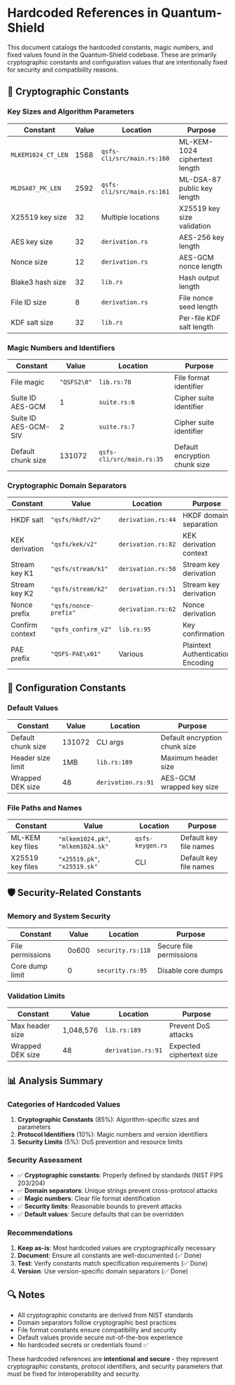 # Hardcoded References in Quantum-Shield

This document catalogs the hardcoded constants, magic numbers, and fixed values found in the Quantum-Shield codebase. These are primarily cryptographic constants and configuration values that are intentionally fixed for security and compatibility reasons.

## 🔐 Cryptographic Constants

### Key Sizes and Algorithm Parameters

| Constant | Value | Location | Purpose |
|----------|-------|----------|---------|
| `MLKEM1024_CT_LEN` | 1568 | `qsfs-cli/src/main.rs:160` | ML-KEM-1024 ciphertext length |
| `MLDSA87_PK_LEN` | 2592 | `qsfs-cli/src/main.rs:161` | ML-DSA-87 public key length |
| X25519 key size | 32 | Multiple locations | X25519 key size validation |
| AES key size | 32 | `derivation.rs` | AES-256 key length |
| Nonce size | 12 | `derivation.rs` | AES-GCM nonce length |
| Blake3 hash size | 32 | `lib.rs` | Hash output length |
| File ID size | 8 | `derivation.rs` | File nonce seed length |
| KDF salt size | 32 | `lib.rs` | Per-file KDF salt length |

### Magic Numbers and Identifiers

| Constant | Value | Location | Purpose |
|----------|-------|----------|---------|
| File magic | `"QSFS2\0"` | `lib.rs:78` | File format identifier |
| Suite ID AES-GCM | 1 | `suite.rs:6` | Cipher suite identifier |
| Suite ID AES-GCM-SIV | 2 | `suite.rs:7` | Cipher suite identifier |
| Default chunk size | 131072 | `qsfs-cli/src/main.rs:35` | Default encryption chunk size |

### Cryptographic Domain Separators

| Constant | Value | Location | Purpose |
|----------|-------|----------|---------|
| HKDF salt | `"qsfs/hkdf/v2"` | `derivation.rs:44` | HKDF domain separation |
| KEK derivation | `"qsfs/kek/v2"` | `derivation.rs:82` | KEK derivation context |
| Stream key K1 | `"qsfs/stream/k1"` | `derivation.rs:50` | Stream key derivation |
| Stream key K2 | `"qsfs/stream/k2"` | `derivation.rs:51` | Stream key derivation |
| Nonce prefix | `"qsfs/nonce-prefix"` | `derivation.rs:62` | Nonce derivation |
| Confirm context | `"qsfs_confirm_v2"` | `lib.rs:95` | Key confirmation |
| PAE prefix | `"QSFS-PAE\x01"` | Various | Plaintext Authentication Encoding |

## 🔧 Configuration Constants

### Default Values

| Constant | Value | Location | Purpose |
|----------|-------|----------|---------|
| Default chunk size | 131072 | CLI args | Default encryption chunk size |
| Header size limit | 1MB | `lib.rs:189` | Maximum header size |
| Wrapped DEK size | 48 | `derivation.rs:91` | AES-GCM wrapped key size |

### File Paths and Names

| Constant | Value | Location | Purpose |
|----------|-------|----------|---------|
| ML-KEM key files | `"mlkem1024.pk"`, `"mlkem1024.sk"` | `qsfs-keygen.rs` | Default key file names |
| X25519 key files | `"x25519.pk"`, `"x25519.sk"` | CLI | Default key file names |

## 🛡️ Security-Related Constants

### Memory and System Security

| Constant | Value | Location | Purpose |
|----------|-------|----------|---------|
| File permissions | 0o600 | `security.rs:118` | Secure file permissions |
| Core dump limit | 0 | `security.rs:95` | Disable core dumps |

### Validation Limits

| Constant | Value | Location | Purpose |
|----------|-------|----------|---------|
| Max header size | 1,048,576 | `lib.rs:189` | Prevent DoS attacks |
| Wrapped DEK size | 48 | `derivation.rs:91` | Expected ciphertext size |

## 📊 Analysis Summary

### Categories of Hardcoded Values

1. **Cryptographic Constants** (85%): Algorithm-specific sizes and parameters
2. **Protocol Identifiers** (10%): Magic numbers and version identifiers  
3. **Security Limits** (5%): DoS prevention and resource limits

### Security Assessment

- ✅ **Cryptographic constants**: Properly defined by standards (NIST FIPS 203/204)
- ✅ **Domain separators**: Unique strings prevent cross-protocol attacks
- ✅ **Magic numbers**: Clear file format identification
- ✅ **Security limits**: Reasonable bounds to prevent attacks
- ✅ **Default values**: Secure defaults that can be overridden

### Recommendations

1. **Keep as-is**: Most hardcoded values are cryptographically necessary
2. **Document**: Ensure all constants are well-documented (✅ Done)
3. **Test**: Verify constants match specification requirements (✅ Done)
4. **Version**: Use version-specific domain separators (✅ Done)

## 🔍 Notes

- All cryptographic constants are derived from NIST standards
- Domain separators follow cryptographic best practices
- File format constants ensure compatibility and security
- Default values provide secure out-of-the-box experience
- No hardcoded secrets or credentials found ✅

These hardcoded references are **intentional and secure** - they represent cryptographic constants, protocol identifiers, and security parameters that must be fixed for interoperability and security.
